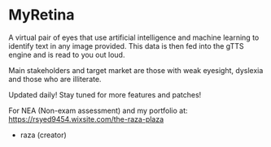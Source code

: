 # MyRetina

A virtual pair of eyes that use artificial intelligence and machine learning to identify text in any image provided. This data is then fed into the gTTS engine and is read to you out loud.

Main stakeholders and target market are those with weak eyesight, dyslexia and those who are illiterate. 

Updated daily! Stay tuned for more features and patches!

For NEA (Non-exam assessment) and my portfolio at: https://rsyed9454.wixsite.com/the-raza-plaza

- raza (creator)
